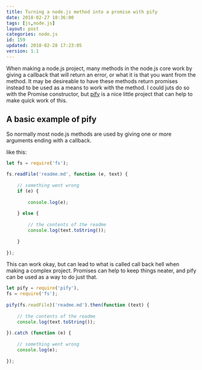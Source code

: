 ```yaml
---
title: Turning a node.js method into a promise with pify
date: 2018-02-27 18:36:00
tags: [js,node.js]
layout: post
categories: node.js
id: 159
updated: 2018-02-28 17:23:05
version: 1.1
---
```


When making a node.js project, many methods in the node.js core work by giving a callback that will return an error, or what it is that you want from the method. It may be desireable to have these methods return promises instead to be used as a means to work with the method. I could juts do so with the Promise constructor, but [pify](https://www.npmjs.com/package/pify) is a nice little project that can help to make quick work of this.

<!-- more -->

## A basic example of pify

So normally most node.js methods are used by giving one or more arguments ending with a callback. 

like this:
```js
let fs = require('fs');
 
fs.readFile('readme.md', function (e, text) {
 
    // something went wrong
    if (e) {
 
        console.log(e);
 
    } else {
 
        // the contents of the readme
        console.log(text.toString());
 
    }
 
});
```

This can work okay, but can lead to what is called call back hell when making a complex project. Promises can help to keep things neater, and pify can be used as a way to do just that.


```js
let pify = require('pify'),
fs = require('fs');
 
pify(fs.readFile)('readme.md').then(function (text) {
 
    // the contents of the readme
    console.log(text.toString());
 
}).catch (function (e) {
 
    // something went wrong
    console.log(e);
 
});
```